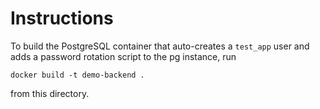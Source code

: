 # Instructions

To build the PostgreSQL container that auto-creates a `test_app` user and adds
a password rotation script to the pg instance, run

```
docker build -t demo-backend .
```

from this directory.
